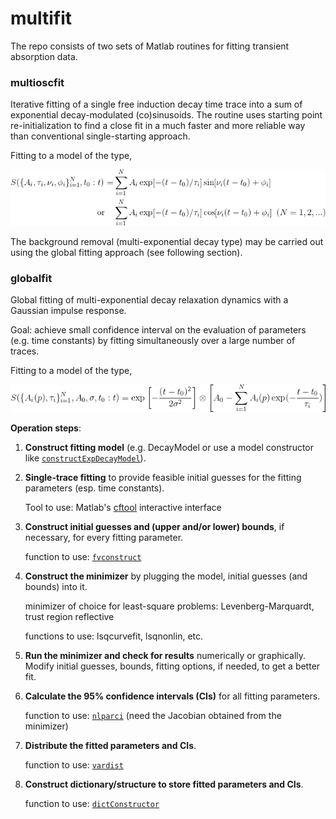 # multifit
The repo consists of two sets of Matlab routines for fitting transient absorption data.


### **multioscfit**
Iterative fitting of a single free induction decay time trace into a sum of exponential decay-modulated (co)sinusoids. The routine uses starting point re-initialization to find a close fit in a much faster and more reliable way than conventional single-starting approach.



Fitting to a model of the type,

![Alt text](https://github.com/RealPolitiX/multifit/blob/master/accessories/eq_multioscfit.gif "Multioscfit")

The background removal (multi-exponential decay type) may be carried out using the global fitting approach (see following section).





### **globalfit**
Global fitting of multi-exponential decay relaxation dynamics with a Gaussian impulse response.

Goal: achieve small confidence interval on the evaluation of parameters (e.g. time constants) by fitting simultaneously over a large number of traces.



Fitting to a model of the type,

![Alt text](https://github.com/RealPolitiX/multifit/blob/master/accessories/eq_globalfit.gif "GlobalFit")

__Operation steps__:

1. __Construct fitting model__ (e.g. DecayModel or use a model constructor like [`constructExpDecayModel`](https://github.com/RealPolitiX/multifit/blob/master/globalfit/generic_framework/constructExpDecayModel.m)).

2. __Single-trace fitting__ to provide feasible initial guesses for the fitting parameters (esp. time constants).

   Tool to use: Matlab's [cftool](https://de.mathworks.com/help/curvefit/curvefitting-app.html) interactive interface

3. __Construct initial guesses and (upper and/or lower) bounds__, if necessary, for every fitting parameter.

   function to use: [`fvconstruct`](https://github.com/RealPolitiX/multifit/blob/master/globalfit/fvconstruct.m)

4. __Construct the minimizer__ by plugging the model, initial guesses (and bounds) into it.

   minimizer of choice for least-square problems: Levenberg-Marquardt, trust region reflective

   functions to use: lsqcurvefit, lsqnonlin, etc.

5. __Run the minimizer and check for results__ numerically or graphically. Modify initial guesses, bounds, fitting options, if needed, to get a better fit.

6. __Calculate the 95% confidence intervals (CIs)__ for all fitting parameters.

   function to use: [`nlparci`](https://www.mathworks.com/help/stats/nlparci.html) (need the Jacobian obtained from the minimizer)

7. __Distribute the fitted parameters and CIs__.

   function to use: [`vardist`](https://github.com/RealPolitiX/multifit/blob/master/globalfit/vardist.m)

8. __Construct dictionary/structure to store fitted parameters and CIs__.

   function to use: [`dictConstructor`](https://github.com/RealPolitiX/multifit/blob/master/globalfit/dictConstructor.m)